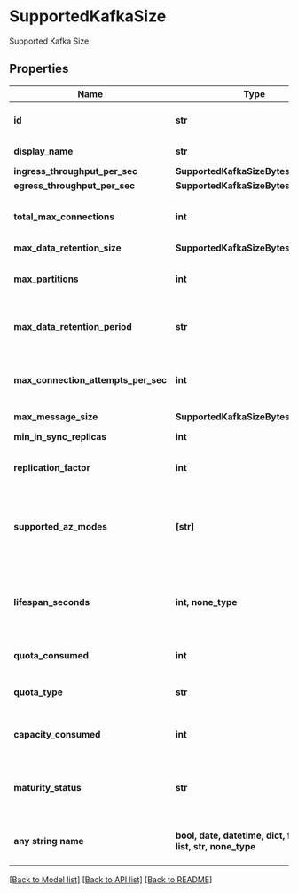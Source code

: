 # SupportedKafkaSize

Supported Kafka Size

## Properties
Name | Type | Description | Notes
------------ | ------------- | ------------- | -------------
**id** | **str** | Unique identifier of this Kafka instance size. | [optional] 
**display_name** | **str** | Display name of this Kafka instance size. | [optional] 
**ingress_throughput_per_sec** | **SupportedKafkaSizeBytesValueItem** |  | [optional] 
**egress_throughput_per_sec** | **SupportedKafkaSizeBytesValueItem** |  | [optional] 
**total_max_connections** | **int** | Maximum amount of total connections available to this Kafka instance size. | [optional] 
**max_data_retention_size** | **SupportedKafkaSizeBytesValueItem** |  | [optional] 
**max_partitions** | **int** | Maximum amount of total partitions available to this Kafka instance size. | [optional] 
**max_data_retention_period** | **str** | Maximum data retention period available to this Kafka instance size. | [optional] 
**max_connection_attempts_per_sec** | **int** | Maximium connection attempts per second available to this Kafka instance size. | [optional] 
**max_message_size** | **SupportedKafkaSizeBytesValueItem** |  | [optional] 
**min_in_sync_replicas** | **int** | Minimum number of in-sync replicas. | [optional] 
**replication_factor** | **int** | Replication factor available to this Kafka instance size. | [optional] 
**supported_az_modes** | **[str]** | List of Availability Zone modes that this Kafka instance size supports. The possible values are \&quot;single\&quot;, \&quot;multi\&quot;. | [optional] 
**lifespan_seconds** | **int, none_type** | The limit lifespan of the kafka instance in seconds. If not specified then the instance never expires. | [optional] 
**quota_consumed** | **int** | Quota consumed by this Kafka instance size. | [optional] 
**quota_type** | **str** | Quota type used by this Kafka instance size. | [optional] 
**capacity_consumed** | **int** | Data plane cluster capacity consumed by this Kafka instance size. | [optional] 
**maturity_status** | **str** | Maturity level of the size. Can be \&quot;stable\&quot; or \&quot;preview\&quot;. | [optional] 
**any string name** | **bool, date, datetime, dict, float, int, list, str, none_type** | any string name can be used but the value must be the correct type | [optional]

[[Back to Model list]](../README.md#documentation-for-models) [[Back to API list]](../README.md#documentation-for-api-endpoints) [[Back to README]](../README.md)


